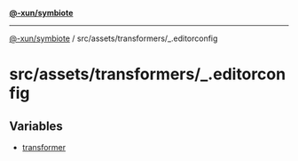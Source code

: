 [**@-xun/symbiote**](../../../../README.md)

***

[@-xun/symbiote](../../../../README.md) / src/assets/transformers/\_.editorconfig

# src/assets/transformers/\_.editorconfig

## Variables

- [transformer](variables/transformer.md)
